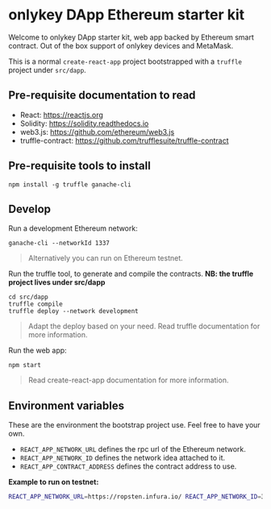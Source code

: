 # onlykey DApp Ethereum starter kit

Welcome to onlykey DApp starter kit, web app backed by Ethereum smart contract. Out of the box support of onlykey devices and MetaMask.

This is a normal `create-react-app` project bootstrapped with a `truffle` project under `src/dapp`.

## Pre-requisite documentation to read

* React: https://reactjs.org
* Solidity: https://solidity.readthedocs.io
* web3.js: https://github.com/ethereum/web3.js
* truffle-contract: https://github.com/trufflesuite/truffle-contract

## Pre-requisite tools to install

```
npm install -g truffle ganache-cli
```

## Develop

Run a development Ethereum network:

```
ganache-cli --networkId 1337
```

> Alternatively you can run on Ethereum testnet.

Run the truffle tool, to generate and compile the contracts. **NB: the truffle project lives under src/dapp**

```
cd src/dapp
truffle compile
truffle deploy --network development
```

> Adapt the deploy based on your need. Read truffle documentation for more information.

Run the web app:

```
npm start
```

> Read create-react-app documentation for more information.

## Environment variables

These are the environment the bootstrap project use. Feel free to have your own.

* `REACT_APP_NETWORK_URL` defines the rpc url of the Ethereum network.
* `REACT_APP_NETWORK_ID` defines the network idea attached to it.
* `REACT_APP_CONTRACT_ADDRESS` defines the contract address to use.

**Example to run on testnet:**

```bash
REACT_APP_NETWORK_URL=https://ropsten.infura.io/ REACT_APP_NETWORK_ID=3 REACT_APP_CONTRACT_ADDRESS=0x06a8bbcd1e09f7a67e620e2e64856e31f07f7c2d yarn start
```
